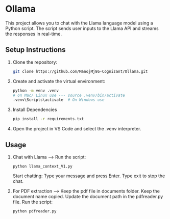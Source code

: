 # Ollama

This project allows you to chat with the Llama language model using a Python script. The script sends user inputs to the Llama API and streams the responses in real-time.

## Setup Instructions

1. Clone the repository:
   ```bash
   git clone https://github.com/ManojMj86-Cognizant/Ollama.git
   

2. Create and activate the virtual environment: 
    ```bash
    python -m venv .venv
    # on Mac/ Linux use --- source .venv/bin/activate  
    .venv\Scripts\activate  # On Windows use 

3. Install Dependencies 
    ```bash 
    pip install -r requirements.txt

4. Open the project in VS Code and select the .venv interpreter.


## Usage

1. Chat with Llama --> 
    Run the script:
    ```
    python llama_context_V1.py
    ```
    
    Start chatting:
    Type your message and press Enter.
    Type exit to stop the chat.
2. For PDF extraction -->
    Keep the pdf file in documents folder. Keep the document name copied.
    Update the document path in the pdfreader.py file.
    Run the script:
    ```
    python pdfreader.py
    ```

